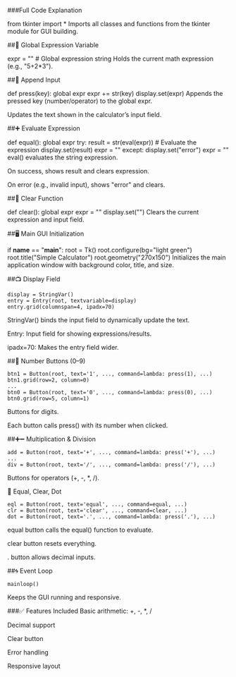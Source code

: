 ###Full Code Explanation

from tkinter import *
Imports all classes and functions from the tkinter module for GUI building.

##🔁 Global Expression Variable

expr = ""  # Global expression string
Holds the current math expression (e.g., "5+2*3").

##🔢 Append Input

def press(key):
    global expr
    expr += str(key)
    display.set(expr)
Appends the pressed key (number/operator) to the global expr.

Updates the text shown in the calculator’s input field.

##➕ Evaluate Expression

def equal():
    global expr
    try:
        result = str(eval(expr))  # Evaluate the expression
        display.set(result)
        expr = ""
    except:
        display.set("error")
        expr = ""
eval() evaluates the string expression.

On success, shows result and clears expression.

On error (e.g., invalid input), shows "error" and clears.

##🧼 Clear Function

def clear():
    global expr
    expr = ""
    display.set("")
Clears the current expression and input field.

##🖥️ Main GUI Initialization

if __name__ == "__main__":
    root = Tk()
    root.configure(bg="light green")
    root.title("Simple Calculator")
    root.geometry("270x150")
Initializes the main application window with background color, title, and size.

##📺 Display Field

    display = StringVar()
    entry = Entry(root, textvariable=display)
    entry.grid(columnspan=4, ipadx=70)
StringVar() binds the input field to dynamically update the text.

Entry: Input field for showing expressions/results.

ipadx=70: Makes the entry field wider.

##🔢 Number Buttons (0–9)

    btn1 = Button(root, text='1', ..., command=lambda: press(1), ...)
    btn1.grid(row=2, column=0)
    ...
    btn0 = Button(root, text='0', ..., command=lambda: press(0), ...)
    btn0.grid(row=5, column=1)
Buttons for digits.

Each button calls press() with its number when clicked.

##➕➖ Multiplication & Division

    add = Button(root, text='+', ..., command=lambda: press('+'), ...)
    ...
    div = Button(root, text='/', ..., command=lambda: press('/'), ...)
Buttons for operators (+, -, *, /).

🟰 Equal, Clear, Dot

    eql = Button(root, text='equal', ..., command=equal, ...)
    clr = Button(root, text='clear', ..., command=clear, ...)
    dot = Button(root, text='.', ..., command=lambda: press('.'), ...)
equal button calls the equal() function to evaluate.

clear button resets everything.

. button allows decimal inputs.

##🌀 Event Loop

    mainloop()
Keeps the GUI running and responsive.

###✅ Features Included
Basic arithmetic: +, -, *, /

Decimal support

Clear button

Error handling

Responsive layout
